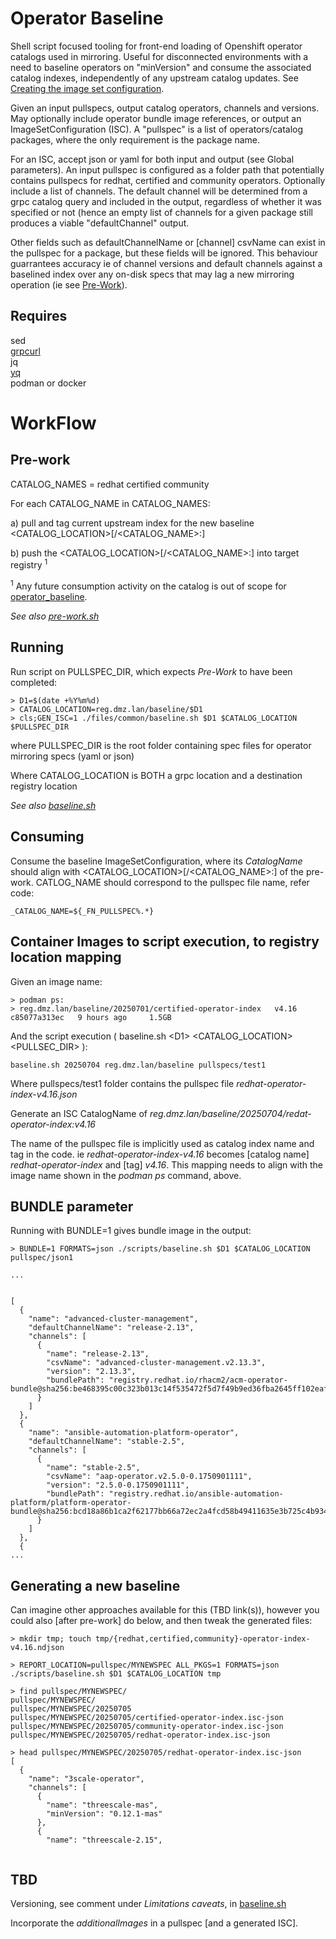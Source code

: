 
# Operator Baseline

Shell script focused tooling for front-end loading of Openshift operator catalogs used in mirroring. Useful for disconnected environments with a need to baseline operators on "minVersion" and consume the associated catalog indexes, independently of any upstream catalog updates. See [Creating the image set configuration](https://docs.redhat.com/en/documentation/openshift_container_platform/4.18/html/disconnected_environments/mirroring-in-disconnected-environments#oc-mirror-building-image-set-config-v2_about-installing-oc-mirror-v2).

Given an input pullspecs, output catalog operators, channels and versions. May optionally include operator bundle image references, or output an ImageSetConfiguration (ISC). A "pullspec" is a list of operators/catalog packages, where the only requirement is the package name. 

For an ISC, accept json or yaml for both input and output (see Global parameters). An input pullspec is configured as a folder path that potentially contains pullspecs for redhat, certified and community operators. Optionally include a list of channels. The default channel will be determined from a grpc catalog query and included in the output, regardless of whether it was specified or not (hence an empty list of channels for a given package still produces a viable "defaultChannel" output. 

Other fields such as defaultChannelName or [channel] csvName can exist in the pullspec for a package, but these fields will be ignored. This behaviour guarrantees accuracy ie of channel versions and default channels against a baselined index over any on-disk specs that may lag a new mirroring operation (ie see [Pre-Work](#Pre-Work)).

## Requires

sed  
[grpcurl](https://github.com/fullstorydev/grpcurl)  
jq  
[yq](https://github.com/mikefarah/yq)  
podman or docker

# WorkFlow

## Pre-work

 CATALOG_NAMES = redhat certified community

 For each CATALOG_NAME in CATALOG_NAMES:

   a) pull and tag current upstream index for the new baseline <CATALOG_LOCATION>[/<CATALOG_NAME>:<VERSION>]

   b) push the <CATALOG_LOCATION>[/<CATALOG_NAME>:<VERSION>] into target registry <sup>1</sup>

<sup>1</sup> Any future consumption activity on the catalog is out of scope for [operator_baseline](https://github.com/damobrisbane/operator_baseline).

_See also [pre-work.sh](./scripts/pre-work.sh)_

## Running

Run script on PULLSPEC_DIR, which expects _Pre-Work_ to have been completed:

```     
> D1=$(date +%Y%m%d)
> CATALOG_LOCATION=reg.dmz.lan/baseline/$D1
> cls;GEN_ISC=1 ./files/common/baseline.sh $D1 $CATALOG_LOCATION $PULLSPEC_DIR
```
where PULLSPEC_DIR is the root folder containing spec files for operator mirroring specs (yaml or json)

Where CATALOG_LOCATION is BOTH a grpc location and a destination registry location

_See also [baseline.sh](./scripts/baseline.sh)_

## Consuming

Consume the baseline ImageSetConfiguration, where its _CatalogName_ should align with <CATALOG_LOCATION>[/<CATALOG_NAME>:<VERSION>] of the pre-work. CATLOG_NAME should correspond to the pullspec file name, refer code:

```
_CATALOG_NAME=${_FN_PULLSPEC%.*}
```

## Container Images to script execution, to registry location mapping


Given an image name:

```
> podman ps:
> reg.dmz.lan/baseline/20250701/certified-operator-index   v4.16     c85077a313ec   9 hours ago     1.5GB
```

And the script execution ( baseline.sh \<D1\> \<CATALOG_LOCATION\> \<PULLSEC_DIR\> ):

```
baseline.sh 20250704 reg.dmz.lan/baseline pullspecs/test1
```

Where pullspecs/test1 folder contains the pullspec file _redhat-operator-index-v4.16.json_

Generate an ISC CatalogName of _reg.dmz.lan/baseline/20250704/redat-operator-index:v4.16_

The name of the pullspec file is implicitly used as catalog index name and tag in the code. ie _redhat-operator-index-v4.16_ becomes [catalog name] _redhat-operator-index_ and [tag] _v4.16_. This mapping needs to align with the image name shown in the _podman ps_ command, above.

## BUNDLE parameter

Running with BUNDLE=1 gives bundle image in the output:

```
> BUNDLE=1 FORMATS=json ./scripts/baseline.sh $D1 $CATALOG_LOCATION pullspec/json1

...


[
  {
    "name": "advanced-cluster-management",
    "defaultChannelName": "release-2.13",
    "channels": [
      {
        "name": "release-2.13",
        "csvName": "advanced-cluster-management.v2.13.3",
        "version": "2.13.3",
        "bundlePath": "registry.redhat.io/rhacm2/acm-operator-bundle@sha256:be468395c00c323b013c14f535472f5d7f49b9ed36fba2645ff102eaf99b197e"
      }
    ]
  },
  {
    "name": "ansible-automation-platform-operator",
    "defaultChannelName": "stable-2.5",
    "channels": [
      {
        "name": "stable-2.5",
        "csvName": "aap-operator.v2.5.0-0.1750901111",
        "version": "2.5.0-0.1750901111",
        "bundlePath": "registry.redhat.io/ansible-automation-platform/platform-operator-bundle@sha256:bcd18a86b1ca2f62177bb66a72ec2a4fcd58b49411635e3b725c4b934e59ee2e"
      }
    ]
  },
  {
...

```

## Generating a new baseline

Can imagine other approaches available for this (TBD link(s)), however you could also [after pre-work] do below, and then tweak the generated files:

```
> mkdir tmp; touch tmp/{redhat,certified,community}-operator-index-v4.16.ndjson

> REPORT_LOCATION=pullspec/MYNEWSPEC ALL_PKGS=1 FORMATS=json ./scripts/baseline.sh $D1 $CATALOG_LOCATION tmp

> find pullspec/MYNEWSPEC/
pullspec/MYNEWSPEC/
pullspec/MYNEWSPEC/20250705
pullspec/MYNEWSPEC/20250705/certified-operator-index.isc-json
pullspec/MYNEWSPEC/20250705/community-operator-index.isc-json
pullspec/MYNEWSPEC/20250705/redhat-operator-index.isc-json

> head pullspec/MYNEWSPEC/20250705/redhat-operator-index.isc-json
[
  {
    "name": "3scale-operator",
    "channels": [
      {
        "name": "threescale-mas",
        "minVersion": "0.12.1-mas"
      },
      {
        "name": "threescale-2.15",


```


## TBD

Versioning, see comment under _Limitations caveats_, in [baseline.sh](./scripts/baseline.sh)

Incorporate the _additionalImages_ in a pullspec [and a generated ISC].
